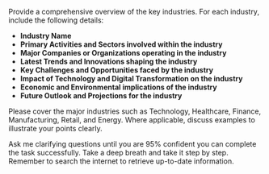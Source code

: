 Provide a comprehensive overview of the key industries. For each industry, include the following details:

- **Industry Name**
- **Primary Activities and Sectors involved within the industry**
- **Major Companies or Organizations operating in the industry**
- **Latest Trends and Innovations shaping the industry**
- **Key Challenges and Opportunities faced by the industry**
- **Impact of Technology and Digital Transformation on the industry**
- **Economic and Environmental implications of the industry**
- **Future Outlook and Projections for the industry**

Please cover the major industries such as Technology, Healthcare, Finance, Manufacturing, Retail, and Energy. Where applicable, discuss examples to illustrate your points clearly.

Ask me clarifying questions until you are 95% confident you can complete the task successfully. Take a deep breath and take it step by step. Remember to search the internet to retrieve up-to-date information.
